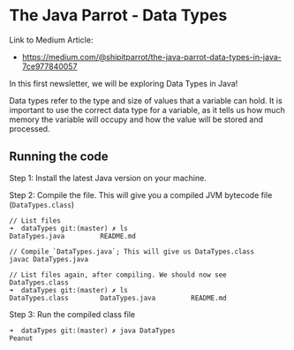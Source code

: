 # The Java Parrot - Data Types

Link to Medium Article:
- https://medium.com/@shipitparrot/the-java-parrot-data-types-in-java-7ce977840057

In this first newsletter, we will be exploring Data Types in Java!

Data types refer to the type and size of values that a variable can hold. It is important to use the correct data type for a variable, as it tells us how much memory the variable will occupy and how the value will be stored and processed.

## Running the code

Step 1: Install the latest Java version on your machine.

Step 2: Compile the file. This will give you a compiled JVM bytecode file (`DataTypes.class`)

```
// List files
➜  dataTypes git:(master) ✗ ls
DataTypes.java         README.md

// Compile `DataTypes.java`; This will give us DataTypes.class 
javac DataTypes.java

// List files again, after compiling. We should now see DataTypes.class
➜  dataTypes git:(master) ✗ ls
DataTypes.class        DataTypes.java         README.md
```

Step 3: Run the compiled class file

```
➜  dataTypes git:(master) ✗ java DataTypes
Peanut
```